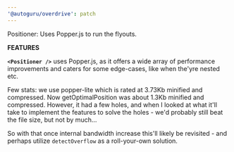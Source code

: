 ```yaml
---
'@autoguru/overdrive': patch
---
```


Positioner: Uses Popper.js to run the flyouts.

**FEATURES**

**`<Positioner />`** uses Popper.js, as it offers a wide array of performance
improvements and caters for some edge-cases, like when the'yre nested etc.

Few stats: we use popper-lite which is rated at 3.73Kb minified and compressed.
Now getOptimalPosition was about 1.3Kb minified and compressed. However, it had
a few holes, and when I looked at what it'll take to implement the features to
solve the holes - we'd probably still beat the file size, but not by much...

So with that once internal bandwidth increase this'll likely be revisited - and
perhaps utilize `detectOverflow` as a roll-your-own solution.

